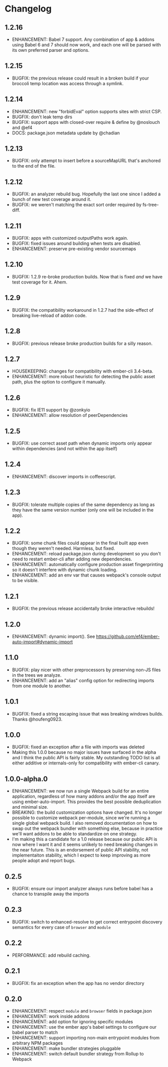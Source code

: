 # Changelog

## 1.2.16
 - ENHANCEMENT: Babel 7 support. Any combination of app & addons using Babel 6 and 7 should now work, and each one will be parsed with its own preferred parser and options.

## 1.2.15
 - BUGFIX: the previous release could result in a broken build if your broccoli temp location was access through a symlink.

## 1.2.14
 - ENHANCEMENT: new "forbidEval" option supports sites with strict CSP.
 - BUGFIX: don't leak temp dirs
 - BUGFIX: support apps with closed-over require & define by @noslouch and @ef4
 - DOCS: package.json metadata update by @chadian

## 1.2.13
 - BUGFIX: only attempt to insert before a sourceMapURL that's anchored to the end of the file.

## 1.2.12
 - BUGFIX: an analyzer rebuild bug. Hopefully the last one since I added a bunch of new test coverage around it.
 - BUGFIX: we weren't matching the exact sort order required by fs-tree-diff.

## 1.2.11
 - BUGFIX: apps with customized outputPaths work again.
 - BUGFIX: fixed issues around building when tests are disabled.
 - ENHANCEMENT: preserve pre-existing vendor sourcemaps

## 1.2.10
 - BUGFIX: 1.2.9 re-broke production builds. Now that is fixed *and* we have test coverage for it. Ahem.

## 1.2.9
 - BUGFIX: the compatibility workaround in 1.2.7 had the side-effect of breaking live-reload of addon code.

## 1.2.8
 - BUGFIX: previous release broke production builds for a silly reason.

## 1.2.7
 - HOUSEKEEPING: changes for compatibility with ember-cli 3.4-beta.
 - ENHANCEMENT: more robust heuristic for detecting the public asset path, plus the option to configure it manually.

## 1.2.6
 - BUGFIX: fix IE11 support by @zonkyio
 - ENHANCEMENT: allow resolution of peerDependencies

## 1.2.5
 - BUGFIX: use correct asset path when dynamic imports only appear within dependencies (and not within the app itself)

## 1.2.4
 - ENHANCEMENT: discover imports in coffeescript.

## 1.2.3

 - BUGFIX: tolerate multiple copies of the same dependency as long as they have the same version number (only one will be included in the app).

## 1.2.2
 - BUGFIX: some chunk files could appear in the final built app even though they weren't needed. Harmless, but fixed.
 - ENHANCEMENT: reload package.json during development so you don't need to restart ember-cli after adding new dependencies.
 - ENHANCEMENT: automatically configure production asset fingerprinting so it doesn't interfere with dynamic chunk loading.
 - ENHANCEMENT: add an env var that causes webpack's console output to be visible.

## 1.2.1
 - BUGFIX: the previous release accidentally broke interactive rebuilds!

## 1.2.0
 - ENHANCEMENT: dynamic import(). See https://github.com/ef4/ember-auto-import#dynamic-import

## 1.1.0
 - BUGFIX: play nicer with other preprocessors by preserving non-JS files in the trees we analyze.
 - ENHANCEMENT: add an "alias" config option for redirecting imports from one module to another.

## 1.0.1
 - BUGFIX: fixed a string escaping issue that was breaking windows builds. Thanks @houfeng0923.

## 1.0.0
 - BUGFIX: fixed an exception after a file with imports was deleted
 - Making this 1.0.0 because no major issues have surfaced in the alpha and I think the public API is fairly stable. My outstanding TODO list is all either additive or internals-only for compatibility with ember-cli canary.

## 1.0.0-alpha.0
 - ENHANCEMENT: we now run a single Webpack build for an entire application, regardless of how many addons and/or the app itself are using ember-auto-import. This provides the best possible deduplication and minimal size.
 - BREAKING: the build customization options have changed. It's no longer possible to customize webpack per-module, since we're running a single global webpack build. I also removed documentation on how to swap out the webpack bundler with something else, because in practice we'll want addons to be able to standardize on one strategy.
 - I'm making this a candidate for a 1.0 release because our public API is now where I want it and it seems unlikely to need breaking changes in the near future. This is an endorsement of public API stability, not implementaiton stability, which I expect to keep improving as more people adopt and report bugs.

## 0.2.5
 - BUGFIX: ensure our import analyzer always runs before babel has a chance to transpile away the imports

## 0.2.3
 - BUGFIX: switch to enhanced-resolve to get correct entrypoint discovery semantics for every case of `browser` and `module`

## 0.2.2
 - PERFORMANCE: add rebuild caching.

## 0.2.1

 - BUGFIX: fix an exception when the app has no vendor directory

## 0.2.0

 - ENHANCEMENT: respect `module` and `browser` fields in package.json
 - ENHANCEMENT: work inside addons
 - ENHANCEMENT: add option for ignoring specific modules
 - ENHANCEMENT: use the ember app's babel settings to configure our babel parser to match
 - ENHANCEMENT: support importing non-main entrypoint modules from arbitrary NPM packages
 - ENHANCEMENT: make bundler strategies pluggable
 - ENHANCEMENT: switch default bundler strategy from Rollup to Webpack
